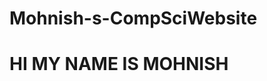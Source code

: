 # Mohnish-s-CompSciWebsite
<html>
  <div>
    <h1 class = "mohnish">HI MY NAME IS MOHNISH</h1>
  </div>
</html>
